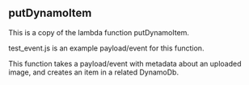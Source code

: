 ## putDynamoItem

This is a copy of the lambda function putDynamoItem.

test_event.js is an example payload/event for this function.

This function takes a payload/event with metadata about an uploaded image, and creates an item in a related DynamoDb.
